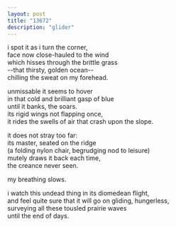 ```yaml
---
layout: post
title: "13672"
description: "glider"
---
```


i spot it as i turn the corner,<br>
face now close-hauled to the wind<br>
which hisses through the brittle grass<br>
--that thirsty, golden ocean--<br>
chilling the sweat on my forehead.

unmissable it seems to hover<br>
in that cold and brilliant gasp of blue<br>
until it banks, the soars.<br>
its rigid wings not flapping once,<br>
it rides the swells of air that crash upon the slope.

it does not stray too far:<br>
its master, seated on the ridge<br>
(a folding nylon chair, begrudging nod to leisure)<br>
mutely draws it back each time,<br>
the creance never seen.

my breathing slows.

i watch this undead thing in its diomedean flight,<br>
and feel quite sure that it will go on gliding, hungerless,<br>
surveying all these tousled prairie waves<br>
until the end of days.
